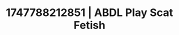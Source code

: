 ---
categories:
- Alt aesthetic girls
- Passionate kisses
- Booty worship
- Double penetration
- Ethical porn
image: /assets/images/1747788212851.jpg
layout: post
seo:
  description: Featured content with high-quality Scat Fetish, ABDL Play. HD images
    available.
  keywords: Scat Fetish, ABDL Play
  og_image: /assets/images/1747788212851.jpg
  schema_type: VisualArtwork
tags:
- ABDL Play
- Scat Fetish
- '#1747788212851'
title: 1747788212851 | ABDL Play Scat Fetish
---